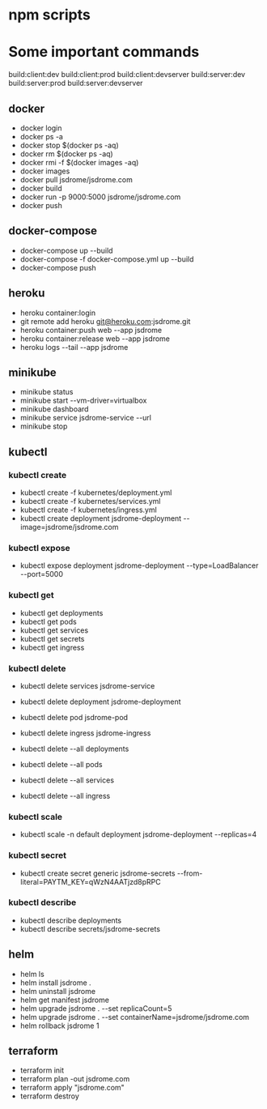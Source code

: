 # npm scripts

# Some important commands

build:client:dev
build:client:prod
build:client:devserver
build:server:dev
build:server:prod
build:server:devserver

## docker

- docker login
- docker ps -a
- docker stop $(docker ps -aq)
- docker rm $(docker ps -aq)
- docker rmi -f $(docker images -aq)
- docker images
- docker pull jsdrome/jsdrome.com
- docker build
- docker run -p 9000:5000 jsdrome/jsdrome.com
- docker push

## docker-compose

- docker-compose up --build
- docker-compose -f docker-compose.yml up --build
- docker-compose push

## heroku

- heroku container:login
- git remote add heroku git@heroku.com:jsdrome.git
- heroku container:push web --app jsdrome
- heroku container:release web --app jsdrome
- heroku logs --tail --app jsdrome


## minikube

 - minikube status
 - minikube start --vm-driver=virtualbox
 - minikube dashboard
 - minikube service jsdrome-service --url
 - minikube stop

## kubectl

### kubectl create

 - kubectl create -f kubernetes/deployment.yml
 - kubectl create -f kubernetes/services.yml
 - kubectl create -f kubernetes/ingress.yml
 - kubectl create deployment jsdrome-deployment --image=jsdrome/jsdrome.com

### kubectl expose

 - kubectl expose deployment jsdrome-deployment --type=LoadBalancer --port=5000

### kubectl get

 - kubectl get deployments
 - kubectl get pods
 - kubectl get services
 - kubectl get secrets
 - kubectl get ingress

### kubectl delete

 - kubectl delete services jsdrome-service
 - kubectl delete deployment jsdrome-deployment
 - kubectl delete pod jsdrome-pod
 - kubectl delete ingress jsdrome-ingress

 - kubectl delete --all deployments
 - kubectl delete --all pods
 - kubectl delete --all services
 - kubectl delete --all ingress

### kubectl scale

 - kubectl scale -n default deployment jsdrome-deployment --replicas=4

### kubectl secret

 - kubectl create secret generic jsdrome-secrets --from-literal=PAYTM_KEY=qWzN4AATjzd8pRPC

### kubectl describe

 - kubectl describe deployments
 - kubectl describe secrets/jsdrome-secrets

## helm

 - helm ls
 - helm install jsdrome .
 - helm uninstall jsdrome
 - helm get manifest jsdrome
 - helm upgrade jsdrome . --set replicaCount=5
 - helm upgrade jsdrome . --set containerName=jsdrome/jsdrome.com
 - helm rollback jsdrome 1


## terraform

 - terraform init
 - terraform plan -out jsdrome.com
 - terraform apply "jsdrome.com"
 - terraform destroy